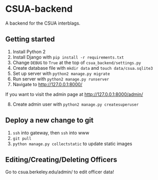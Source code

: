 CSUA-backend
============

A backend for the CSUA interblags.

## Getting started

1. Install Python 2
2. Install Django with `pip install -r requirements.txt`
3. Change `DEBUG` to `True` at the top of `csua_backend/settings.py`
4. Create database file with `mkdir data` and `touch data/csua.sqlite3`
5. Set up server with `python2 manage.py migrate`
6. Run server with `python2 manage.py runserver`
7. Navigate to http://127.0.0.1:8000/

If you want to visit the admin page at http://127.0.0.1:8000/admin/

8. Create admin user with `python2 manage.py createsuperuser`

## Deploy a new change to git

1. `ssh` into gateway, then `ssh` into www
2. `git pull`
3. `python manage.py collectstatic` to update static images

## Editing/Creating/Deleting Officers

Go to csua.berkeley.edu/admin/ to edit officer data!
